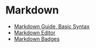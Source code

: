 # Markdown

- [Markdown Guide, Basic Syntax](https://www.markdownguide.org/basic-syntax/)
- [Markdown Editor](https://stackedit.io/app#)
- [Markdown Badges](https://github.com/Ileriayo/markdown-badges)
